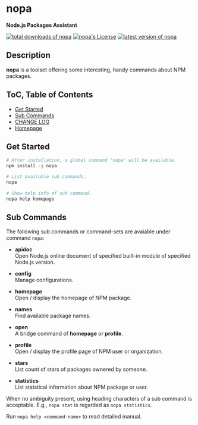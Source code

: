 #	nopa
__Node.js Packages Assistant__

[![total downloads of nopa](https://img.shields.io/npm/dt/nopa.svg)](https://www.npmjs.com/package/nopa)
[![nopa's License](https://img.shields.io/npm/l/nopa.svg)](https://www.npmjs.com/package/nopa)
[![latest version of nopa](https://img.shields.io/npm/v/nopa.svg)](https://www.npmjs.com/package/nopa)

##	Description

__nopa__ is a toolset offering some interesting, handy commands about NPM packages.

##	ToC, Table of Contents

*	[Get Started](#get-started)
* 	[Sub Commands](#sub-commands)
*	[CHANGE LOG](./CHANGELOG.md)
*	[Homepage](https://github.com/YounGoat/nopa)

##	Get Started

```bash
# After installation, a global command "nopa" will be available. 
npm install -g nopa

# List available sub commands. 
nopa 
 
# Show help info of sub command. 
nopa help homepage
```

##  Sub Commands

The following sub commands or command-sets are avaiable under command `nopa`:

*	__apidoc__  
	Open Node.js online document of specified built-in module of specified Node.js version.

*	__config__  
	Manage configurations.

*	__homepage__  
	Open / display the homepage of NPM package.

*	__names__  
	Find available package names.

*	__open__  
	A bridge command of __homepage__ or __profile__.

*	__profile__  
	Open / display the profile page of NPM user or organization.

*	__stars__  
	List count of stars of packages ownered by someone.

*	__statistics__  
	List statstical information about NPM package or user.

When no ambiguity present, using heading characters of a sub command is acceptable. E.g., `nopa stat` is regarded as `nopa statistics`.

Run `nopa help <command-name>` to read detailed manual.